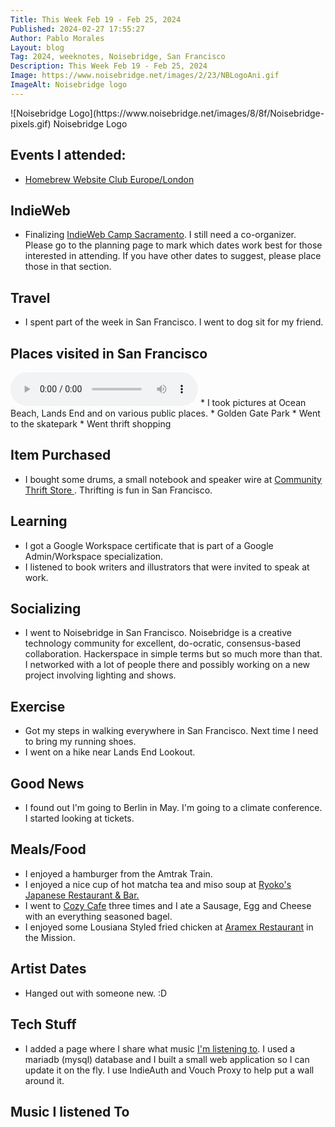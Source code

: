 ```yaml
---
Title: This Week Feb 19 - Feb 25, 2024
Published: 2024-02-27 17:55:27
Author: Pablo Morales
Layout: blog
Tag: 2024, weeknotes, Noisebridge, San Francisco
Description: This Week Feb 19 - Feb 25, 2024
Image: https://www.noisebridge.net/images/2/23/NBLogoAni.gif
ImageAlt: Noisebridge logo
---
```

<div class="measure center br2" markdown="1">
![Noisebridge Logo](https://www.noisebridge.net/images/8/8f/Noisebridge-pixels.gif)  
Noisebridge Logo
</div>
 

## Events I attended: 
* [Homebrew Website Club Europe/London](https://events.indieweb.org/2024/02/homebrew-website-club-europe-london-hFrKVoneAzZs)

## IndieWeb
* Finalizing [IndieWeb Camp Sacramento](https://indieweb.org/Planning#Sacramento,_CA). I still need a co-organizer. Please go to the planning page to mark which dates work best for those interested in attending. If you have other dates to suggest, please place those in that section. 

## Travel 
* I spent part of the week in San Francisco. I went to dog sit for my friend. 

## Places visited in San Francisco
 <audio controls class="w-100 bg-yellow br-2">
  <source src="https://static.lifeofpablo.com/media/audio/ocean-beach-thoughts.mp3" type="audio/mpeg">
Your browser does not support the audio element.
</audio> 
* I took pictures at Ocean Beach, Lands End and on various public places.
* Golden Gate Park
* Went to the skatepark
* Went thrift shopping

## Item Purchased
* I bought some drums, a small notebook and speaker wire at [Community Thrift Store ](https://www.communitythriftsf.org/). Thrifting is fun in San Francisco.

## Learning
* I got a Google Workspace certificate that is part of a Google Admin/Workspace specialization.
* I listened to book writers and illustrators that were invited to speak at work.

## Socializing
* I went to Noisebridge in San Francisco. Noisebridge is a creative technology community for excellent, do-ocratic, consensus-based collaboration. Hackerspace in simple terms but so much more than that. I networked with a lot of people there and possibly working on a new project involving lighting and shows. 

## Exercise
* Got my steps in walking everywhere in San Francisco. Next time I need to bring my running shoes.
* I went on a hike near Lands End Lookout.

## Good News
* I found out I'm going to Berlin in May. I'm going to a climate conference. I started looking at tickets. 

## Meals/Food
* I enjoyed a hamburger from the Amtrak Train. 
* I enjoyed a nice cup of hot matcha tea and miso soup at [Ryoko's Japanese Restaurant & Bar.](https://www.yelp.com/biz/ryokos-san-francisco) 
* I went to [Cozy Cafe](https://www.yelp.com/biz/cozy-cafe-san-francisco-2) three times and I ate a Sausage, Egg and Cheese with an everything seasoned bagel.
* I enjoyed some Lousiana Styled fried chicken at [Aramex Restaurant](https://www.yelp.com/biz/aramex-san-francisco) in the Mission.

## Artist Dates
* Hanged out with someone new. :D

## Tech Stuff
* I added a page where I share what music [I'm listening to](/lists/music-listened). I used a mariadb (mysql) database and I built a small web application so I can update it on the fly. I use IndieAuth and Vouch Proxy to help put a wall around it. 

## Music I listened To 

